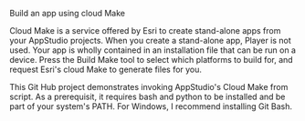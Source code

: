 Build an app using cloud Make

Cloud Make is a service offered by Esri to create stand-alone apps from your
AppStudio projects. When you create a stand-alone app, Player is not used.
Your app is wholly contained in an installation file that can be run on a
device. Press the Build Make tool to select which platforms to build for,
and request Esri's cloud Make to generate files for you.

This Git Hub project demonstrates invoking AppStudio's Cloud Make from script.
As a prerequisit, it requires bash and python to be installed and be part of
your system's PATH. For Windows, I recommend installing Git Bash.
